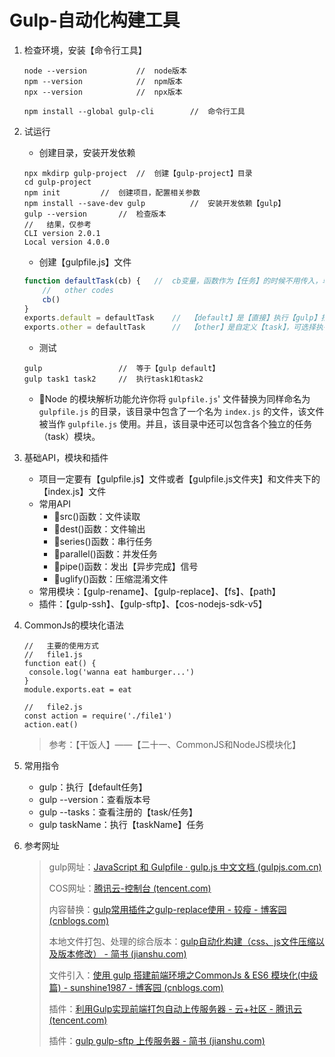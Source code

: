 # Gulp-自动化构建工具

1. 检查环境，安装【命令行工具】

   ```shell
   node --version			//	node版本
   npm --version			//	npm版本
   npx --version			//	npx版本
   
   npm install --global gulp-cli		//	命令行工具
   ```

2. 试运行

   - 创建目录，安装开发依赖

   ```shell
   npx mkdirp gulp-project	//	创建【gulp-project】目录
   cd gulp-project
   npm init			//	创建项目，配置相关参数
   npm install --save-dev gulp			//	安装开发依赖【gulp】
   gulp --version		//	检查版本
   //	结果，仅参考
   CLI version 2.0.1
   Local version 4.0.0
   ```

   - 创建【gulpfile.js】文件

   ```javascript
   function defaultTask(cb) {	//	cb变量，函数作为【任务】的时候不用传入，单独调用不传参会报错
       //	other codes
       cb()
   }
   exports.default = defaultTask	//	【default】是【直接】执行【gulp】指令时，默认启动的【task】
   exports.other = defaultTask		//	【other】是自定义【task】，可选择执行
   ```

   - 测试

   ```shell
   gulp					//	等于【gulp default】
   gulp task1 task2		//	执行task1和task2
   ```

   - :notebook_with_decorative_cover:Node 的模块解析功能允许你将 `gulpfile.js`' 文件替换为同样命名为 `gulpfile.js` 的目录，该目录中包含了一个名为 `index.js` 的文件，该文件被当作 `gulpfile.js` 使用。并且，该目录中还可以包含各个独立的任务（task）模块。

3. 基础API，模块和插件

   - 项目一定要有【gulpfile.js】文件或者【gulpfile.js文件夹】和文件夹下的【index.js】文件
   - 常用API
     - :pineapple:src()函数：文件读取
     - :pineapple:dest()函数：文件输出
     - :pineapple:series()函数：串行任务
     - :pineapple:parallel()函数：并发任务
     - :pineapple:pipe()函数：发出【异步完成】信号
     - :pineapple:uglify()函数：压缩混淆文件
   - 常用模块：【gulp-rename】、【gulp-replace】、【fs】、【path】
   - 插件：【gulp-ssh】、【gulp-sftp】、【cos-nodejs-sdk-v5】

4. CommonJs的模块化语法

   ```shell
   //	主要的使用方式
   //	file1.js
   function eat() {
   	console.log('wanna eat hamburger...')
   }
   module.exports.eat = eat
   
   //	file2.js
   const action = require('./file1')
   action.eat()
   ```

   > 参考：【干饭人】——【二十一、CommonJS和NodeJS模块化】

5. 常用指令

   - gulp：执行【default任务】
   - gulp --version：查看版本号
   - gulp --tasks：查看注册的【task/任务】
   - gulp taskName：执行【taskName】任务

6. 参考网址

   > gulp网址：[JavaScript 和 Gulpfile · gulp.js 中文文档 (gulpjs.com.cn)](https://www.gulpjs.com.cn/docs/getting-started/javascript-and-gulpfiles/)
   >
   > COS网址：[腾讯云-控制台 (tencent.com)](https://console.cloud.tencent.com/cos5/bucket?bucket=coffee-1309193918&region=ap-chengdu)
   >
   > 内容替换：[gulp常用插件之gulp-replace使用 - 较瘦 - 博客园 (cnblogs.com)](https://www.cnblogs.com/jiaoshou/p/12184941.html)
   >
   > 本地文件打包、处理的综合版本：[gulp自动化构建（css、js文件压缩以及版本修改） - 简书 (jianshu.com)](https://www.jianshu.com/p/a37457cfbf3f)
   >
   > 文件引入：[使用 gulp 搭建前端环境之CommonJs & ES6 模块化(中级篇) - sunshine1987 - 博客园 (cnblogs.com)](https://www.cnblogs.com/lidongyue/articles/5269755.html)
   >
   > 插件：[利用Gulp实现前端打包自动上传服务器 - 云+社区 - 腾讯云 (tencent.com)](https://cloud.tencent.com/developer/article/1653701)
   >
   > 插件：[gulp gulp-sftp 上传服务器 - 简书 (jianshu.com)](https://www.jianshu.com/p/cbbfccfde747)
